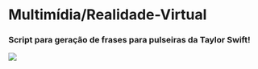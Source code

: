 # Multimídia/Realidade-Virtual
### Script para geração de frases para pulseiras da Taylor Swift!
<img src="https://inteligenciafinanceira.com.br/wp-content/uploads/2023/11/Taylor_Swift_eras.webp"/>


